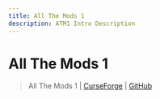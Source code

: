 ```yaml
---
title: All The Mods 1
description: ATM1 Intro Description
---
```


# All The Mods 1

> All The Mods 1 | [CurseForge](https://legacy.curseforge.com/minecraft/modpacks/all-the-mods) | [GitHub](https://github.com/AllTheMods/ATM-1)

